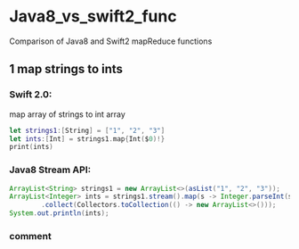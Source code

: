 # Java8_vs_swift2_func
Comparison of Java8 and Swift2 mapReduce functions

## 1 map strings to ints

### Swift 2.0:

map array of strings to int array
```swift
let strings1:[String] = ["1", "2", "3"]
let ints:[Int] = strings1.map{Int($0)!}
print(ints)
```

### Java8 Stream API:
```java
ArrayList<String> strings1 = new ArrayList<>(asList("1", "2", "3"));
ArrayList<Integer> ints = strings1.stream().map(s -> Integer.parseInt(s))
        .collect(Collectors.toCollection(() -> new ArrayList<>()));
System.out.println(ints);
```

### comment
